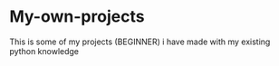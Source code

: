 # My-own-projects
This is some of my projects (BEGINNER) i have made with my existing python knowledge
